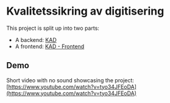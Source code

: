 # Kvalitetssikring av digitisering 

This project is split up into two parts:
- A backend: [KAD](backend/)
- A frontend: [KAD - Frontend](frontend/)

## Demo

Short video with no sound showcasing the project: [https://www.youtube.com/watch?v=tyo34JFEoDA](https://www.youtube.com/watch?v=tyo34JFEoDA)

